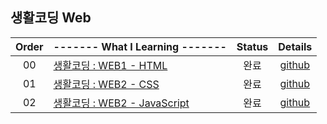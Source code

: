 ## 생활코딩 Web
|Order|------- What I Learning -------|Status|Details|
|:---:|:---|:---:|:---:|
|00|[생활코딩 : WEB1 - HTML](https://opentutorials.org/course/3084)|완료|[github](https://github.com/hermin9804/TIL/tree/main/web/%EC%83%9D%ED%99%9C%EC%BD%94%EB%94%A9-web/web1-HTML)|
|01|[생활코딩 : WEB2 - CSS](https://opentutorials.org/course/3086)|완료|[github](https://github.com/hermin9804/TIL/tree/main/web/%EC%83%9D%ED%99%9C%EC%BD%94%EB%94%A9-web/web2-CSS)|
|02|[생활코딩 : WEB2 - JavaScript](https://opentutorials.org/course/3085)|완료|[github](https://github.com/hermin9804/TIL/tree/main/web/%EC%83%9D%ED%99%9C%EC%BD%94%EB%94%A9-web/web2-JavaScript)|
